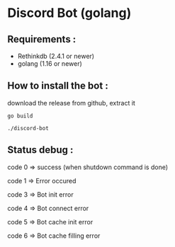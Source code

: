 # Discord Bot (golang)

## Requirements : 

- Rethinkdb (2.4.1 or newer)
- golang (1.16 or newer)

## How to install the bot :

download the release from github, extract it

`go build`

`./discord-bot`

## Status debug :

code 0 => success (when shutdown command is done)

code 1 => Error occured

code 3 => Bot init error

code 4 => Bot connect error

code 5 => Bot cache init error

code 6 => Bot cache filling error